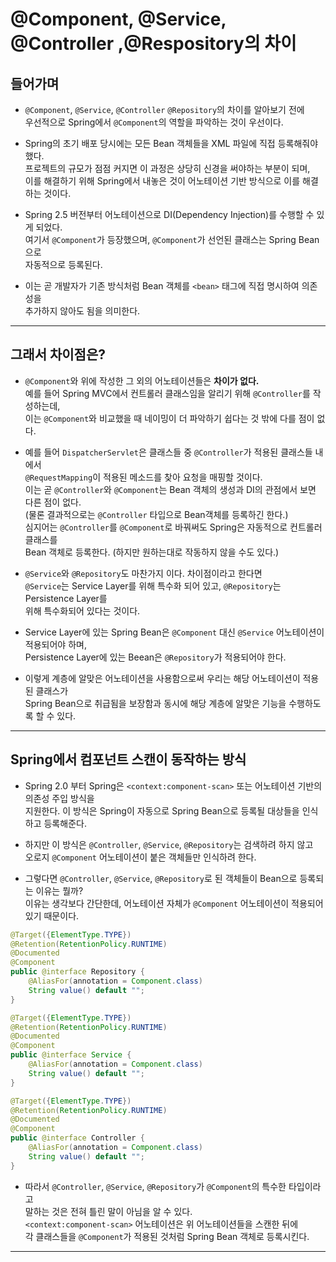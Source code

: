 <h1>@Component, @Service, @Controller ,@Respository의 차이</h1>

<h2>들어가며</h2>

* `@Component`, `@Service`, `@Controller` `@Repository`의 차이를 알아보기 전에   
  우선적으로 Spring에서 `@Component`의 역할을 파악하는 것이 우선이다.

* Spring의 초기 배포 당시에는 모든 Bean 객체들을 XML 파일에 직접 등록해줘야 했다.   
  프로젝트의 규모가 점점 커지면 이 과정은 상당히 신경을 써야하는 부분이 되며,   
  이를 해결하기 위해 Spring에서 내놓은 것이 어노테이션 기반 방식으로 이를 해결하는 것이다.

* Spring 2.5 버전부터 어노테이션으로 DI(Dependency Injection)를 수행할 수 있게 되었다.   
  여기서 `@Component`가 등장했으며, `@Component`가 선언된 클래스는 Spring Bean으로   
  자동적으로 등록된다.

* 이는 곧 개발자가 기존 방식처럼 Bean 객체를 `<bean>` 태그에 직접 명시하여 의존성을   
  추가하지 않아도 됨을 의미한다.
<hr/>

<h2>그래서 차이점은?</h2>

* `@Component`와 위에 작성한 그 외의 어노테이션들은 __차이가 없다.__   
  예를 들어 Spring MVC에서 컨트롤러 클래스임을 알리기 위해 `@Controller`를 작성하는데,   
  이는 `@Component`와 비교했을 때 네이밍이 더 파악하기 쉽다는 것 밖에 다를 점이 없다.

* 예를 들어 `DispatcherServlet`은 클래스들 중 `@Controller`가 적용된 클래스들 내에서   
  `@RequestMapping`이 적용된 메소드를 찾아 요청을 매핑할 것이다.   
  이는 곧 `@Controller`와 `@Component`는 Bean 객체의 생성과 DI의 관점에서 보면 다른 점이 없다.   
  (물론 결과적으로는 `@Controller` 타입으로 Bean객체를 등록하긴 한다.)   
  심지어는 `@Controller`를 `@Component`로 바꿔써도 Spring은 자동적으로 컨트롤러 클래스를   
  Bean 객체로 등록한다. (하지만 원하는대로 작동하지 않을 수도 있다.)

* `@Service`와 `@Repository`도 마찬가지 이다. 차이점이라고 한다면   
  `@Service`는 Service Layer를 위해 특수화 되어 있고, `@Repository`는 Persistence Layer를   
  위해 특수화되어 있다는 것이다.

* Service Layer에 있는 Spring Bean은 `@Component`  대신 `@Service` 어노테이션이 적용되어야 하며,   
  Persistence Layer에 있는 Beean은 `@Repository`가 적용되어야 한다.

* 이렇게 계층에 알맞은 어노테이션을 사용함으로써 우리는 해당 어노테이션이 적용된 클래스가   
  Spring Bean으로 취급됨을 보장함과 동시에 해당 계층에 알맞은 기능을 수행하도록 할 수 있다.
<hr/>

<h2>Spring에서 컴포넌트 스캔이 동작하는 방식</h2>

* Spring 2.0 부터 Spring은 `<context:component-scan>` 또는 어노테이션 기반의 의존성 주입 방식을   
  지원한다. 이 방식은 Spring이 자동으로 Spring Bean으로 등록될 대상들을 인식하고 등록해준다.

* 하지만 이 방식은 `@Controller`, `@Service`, `@Repository`는 검색하려 하지 않고   
  오로지 `@Component` 어노테이션이 붙은 객체들만 인식하려 한다.

* 그렇다면 `@Controller`, `@Service`, `@Repository`로 된 객체들이 Bean으로 등록되는 이유는 뭘까?   
  이유는 생각보다 간단한데, 어노테이션 자체가 `@Component` 어노테이션이 적용되어 있기 때문이다.
```java
@Target({ElementType.TYPE})
@Retention(RetentionPolicy.RUNTIME)
@Documented
@Component
public @interface Repository {
	@AliasFor(annotation = Component.class)
	String value() default "";
}

@Target({ElementType.TYPE})
@Retention(RetentionPolicy.RUNTIME)
@Documented
@Component
public @interface Service {
	@AliasFor(annotation = Component.class)
	String value() default "";
}

@Target({ElementType.TYPE})
@Retention(RetentionPolicy.RUNTIME)
@Documented
@Component
public @interface Controller {
	@AliasFor(annotation = Component.class)
	String value() default "";
}
```

* 따라서 `@Controller`, `@Service`, `@Repository`가 `@Component`의 특수한 타입이라고   
  말하는 것은 전혀 틀린 말이 아님을 알 수 있다.   
  `<context:component-scan>` 어노테이션은 위 어노테이션들을 스캔한 뒤에   
  각 클래스들을 `@Component`가 적용된 것처럼 Spring Bean 객체로 등록시킨다.
<hr/>